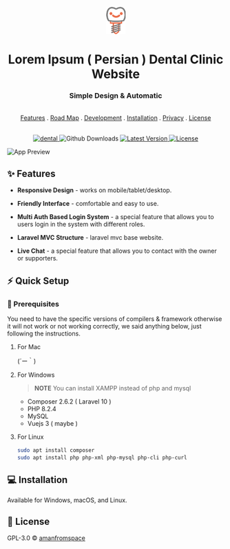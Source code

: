 <p align="center">
  <a href="#">
    <img src=".github/logo.png" alt="logo" width="45" height="63">
  </a>
</p>

<h1 align="center">Lorem Ipsum ( Persian ) Dental Clinic Website</h1>

<h3 align="center">Simple Design & Automatic</h3>

<p align="center">
  <br>
  <a href="#sparkles-features">Features</a>
  .
  <a href="#world_map-roadmap">Road Map</a>
  .
  <a href="#call_me_hand-development">Development</a>
  .
  <a href="#computer-installation">Installation</a>
  .
  <a href="#shield-privacy">Privacy</a>
  .
  <a href="#newspaper-license">License</a>
  <br>
  <br>
</p>

<p align="center">
   <a href="#">
      <image src="#" alt="dental" />
   </a>
   <image src="#" alt="Github Downloads" />
   <a href="#">
      <image src="#" alt="Latest Version" />
   </a>
   <a href="#">
      <image src="#" alt="License" />
   </a>
</p>

![App Preview](#)

## :sparkles: Features

- **Responsive Design** - works on mobile/tablet/desktop.
- **Friendly Interface** - comfortable and easy to use.

- **Multi Auth Based Login System** - a special feature that allows you to users login in the system with different roles.

- **Laravel MVC Structure** - laravel mvc base website.

- **Live Chat** - a special feature that allows you to contact with the owner or supporters.

## :zap: Quick Setup

### :page_with_curl: Prerequisites
You need to have the specific versions of compilers & framework otherwise it will not work or not working correctly, we said anything below, just following the instructions.

   1. For Mac

      (´ー｀)

   2. For Windows

      > **NOTE** 
      > You can install XAMPP instead of php and mysql
      * Composer 2.6.2 ( Laravel 10 )
      * PHP 8.2.4
      * MySQL
      * Vuejs 3 ( maybe )

   4. For Linux

      ```bash
      sudo apt install composer
      sudo apt install php php-xml php-mysql php-cli php-curl
      ```

## :computer: Installation

Available for Windows, macOS, and Linux.

## :newspaper: License

GPL-3.0 © [amanfromspace](https://github.com/BlaxKnight)
